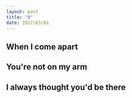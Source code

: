 ```yaml
---
layout: post
title: "0"
date: 2017/03/01
---
```

When I come apart
--
You're not on my arm
--
I always thought you'd be there
--

